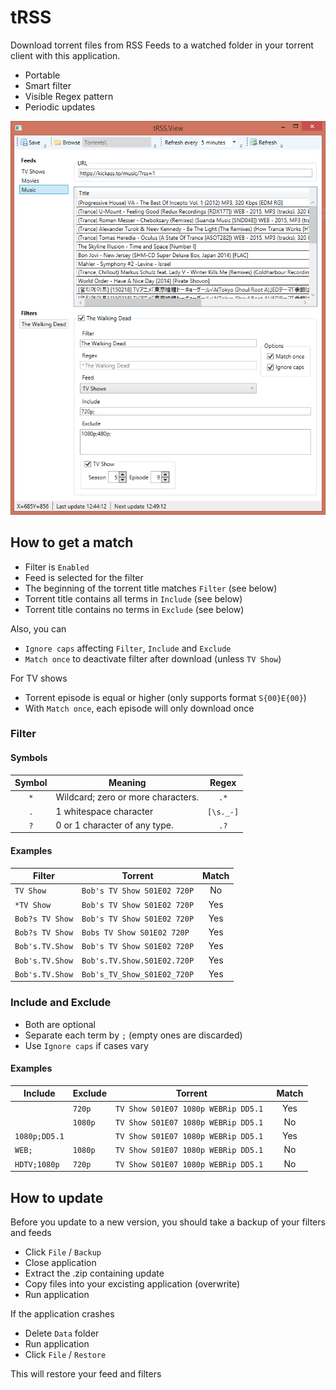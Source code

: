 # tRSS
Download torrent files from RSS Feeds to a watched folder in your torrent client with this application.

* Portable
* Smart filter
* Visible Regex pattern
* Periodic updates

![Application window](https://github.com/backlof/tRSS/blob/master/Media/Screenshot.png?raw=true)

## How to get a match

* Filter is `Enabled`
* Feed is selected for the filter
* The beginning of the torrent title matches `Filter` (see below)
* Torrent title contains all terms in `Include` (see below)
* Torrent title contains no terms in `Exclude` (see below)

Also, you can

* `Ignore caps` affecting `Filter`, `Include` and `Exclude`
* `Match once` to deactivate filter after download (unless `TV Show`)

For TV shows

* Torrent episode is equal or higher (only supports format `S{00}E{00}`)
* With `Match once`, each episode will only download once

### Filter
#### Symbols

|Symbol	|Meaning											|Regex		|
|:------:|--------------------------------------|:---------:|
|`*`		|Wildcard; zero or more characters.		|`.*`       |
|`.`		|1 whitespace character 					|`[\s._-]`	|
|`?`		|0 or 1 character of any type.			|`.?`     	|

#### Examples


|Filter				|Torrent								|Match	|
|-----------------|-----------------------------|:------:|
|`TV Show`			|`Bob's TV Show S01E02 720P`	|No		|
|`*TV Show`			|`Bob's TV Show S01E02 720P`	|Yes		|
|`Bob?s TV Show`	|`Bob's TV Show S01E02 720P`	|Yes		|
|`Bob?s TV Show`	|`Bobs TV Show S01E02 720P` 	|Yes		|
|`Bob's.TV.Show`	|`Bob's TV Show S01E02 720P`	|Yes		|
|`Bob's.TV.Show`	|`Bob's.TV.Show.S01E02.720P`	|Yes		|
|`Bob's.TV.Show`	|`Bob's_TV_Show_S01E02_720P`	|Yes		|

### Include and Exclude

- Both are optional
- Separate each term by `;` (empty ones are discarded)
- Use `Ignore caps` if cases vary

#### Examples

|Include			|Exclude	|Torrent											|Match	|
|--------------|--------|--------------------------------------|:------:|
|` `				|`720p`	|`TV Show S01E07 1080p WEBRip DD5.1 `	|Yes		|
|` `				|`1080p`	|`TV Show S01E07 1080p WEBRip DD5.1 `	|No		|
|`1080p;DD5.1`	|` `		|`TV Show S01E07 1080p WEBRip DD5.1 `	|Yes		|
|`WEB;`			|`1080p`	|`TV Show S01E07 1080p WEBRip DD5.1 `	|No		|
|`HDTV;1080p`	|`720p`	|`TV Show S01E07 1080p WEBRip DD5.1 `	|No		|

## How to update

Before you update to a new version, you should take a backup of your filters and feeds

- Click `File` / `Backup`
- Close application
- Extract the .zip containing update
- Copy files into your excisting application (overwrite)
- Run application

If the application crashes

- Delete `Data` folder
- Run application
- Click `File` / `Restore`

This will restore your feed and filters
